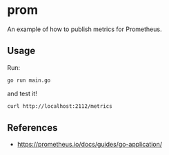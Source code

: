 # prom

An example of how to publish metrics for Prometheus.

## Usage

Run:

```sh
go run main.go
```

and test it!

```sh
curl http://localhost:2112/metrics
```

## References

- <https://prometheus.io/docs/guides/go-application/>
